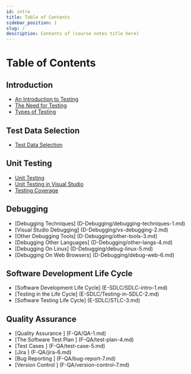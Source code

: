 ```yaml
---
id: intro
title: Table of Contents
sidebar_position: 1
slug: /
description: Contents of (course notes title here)
---
```


# Table of Contents

## Introduction <a id="part-a-introduction"></a>

- [An Introduction to Testing](A-Introduction/introduction-testing.md)
- [The Need for Testing](A-Introduction/need-for-testing-2.md)
- [Types of Testing](A-Introduction/testing-types-3.md)

## Test Data Selection <a id="part-b-data-selection-1"></a>

- [Test Data Selection](B-DataSelection2/data-selection-1.md)

## Unit Testing <a id="C-UnitTesting"></a>

- [Unit Testing](C-UnitTesting/unit-testing-1.md)
- [Unit Testing in Visual Studio](C-UnitTesting/vs-unit-2.md)
- [Testing Coverage](C-UnitTesting/testing-coverage-3.md)

## Debugging <a id="D-Debugging"></a>

- [Debugging Techniques] (D-Debugging/debugging-techniques-1.md)
- [Visual Studio Debugging] (D-Debugging/vs-debugging-2.md)
- [Other Debugging Tools] (D-Debugging/other-tools-3.md)
- [Debugging Other Languages] (D-Debugging/other-langs-4.md)
- [Debugging On Linux] (D-Debugging/debug-linux-5.md)
- [Debugging On Web Browsers] (D-Debugging/debug-web-6.md)

## Software Development Life Cycle <a id="E-SDLC"></a>

- [Software Development Life Cycle] (E-SDLC/SDLC-intro-1.md)
- [Testing in the Life Cycle] (E-SDLC/Testing-in-SDLC-2.md)
- [Software Testing Life Cycle] (E-SDLC/STLC-3.md)

## Quality Assurance <a id="F-QA"></a>

- [Quality Assurance ] (F-QA/QA-1.md)
- [The Software Test Plan ] (F-QA/test-plan-4.md)
- [Test Cases ] (F-QA/test-case-5.md)
- [Jira ] (F-QA/jira-6.md)
- [Bug Reporting ] (F-QA/bug-report-7.md)
- [Version Control ] (F-QA/version-control-7.md)
